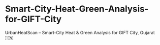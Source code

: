 # Smart-City-Heat-Green-Analysis-for-GIFT-City
UrbanHeatScan – Smart-City Heat &amp; Green Analysis for GIFT City, Gujarat 🇮🇳

